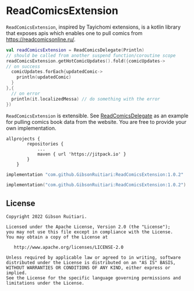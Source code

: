 # ReadComicsExtension

`ReadComicsExtension`, inspired by Tayichomi extensions, is a kotlin library that exposes apis which enables one to pull comics from https://readcomicsonline.ru/.

```kotlin
val readComicsExtension = ReadComicsDelegate(Println)
// should be called from another suspend function/coroutine scope
readComicsExtension.getHotComicUpdates().fold({comicUpdates->
// on success
  comicUpdates.forEach{updatedComic->
    println(updatedComic)
  }
},{
  // on error
  println(it.localizedMessa) // do something with the error
})
```

`ReadComicsExtension` is extensible. See [ReadComicsDelegate](https://github.com/GibsonRuitiari/ReadComicsExtension/blob/master/src/main/kotlin/api/ReadComicsDelegate.kt) as an example
for pulling comics book data from the website. You are free to provide your own implementation.

```
allprojects {
		repositories {
			...
			maven { url 'https://jitpack.io' }
		}
	}
```  

```groovy
implementation "com.github.GibsonRuitiari:ReadComicsExtension:1.0.2"
```

```gradle.kts 
implementation("com.github.GibsonRuitiari:ReadComicsExtension:1.0.2")
```

## License

```
Copyright 2022 Gibson Ruitiari.

Licensed under the Apache License, Version 2.0 (the "License");
you may not use this file except in compliance with the License.
You may obtain a copy of the License at

   http://www.apache.org/licenses/LICENSE-2.0

Unless required by applicable law or agreed to in writing, software
distributed under the License is distributed on an "AS IS" BASIS,
WITHOUT WARRANTIES OR CONDITIONS OF ANY KIND, either express or implied.
See the License for the specific language governing permissions and
limitations under the License.
```
